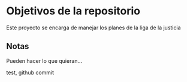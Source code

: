# Objetivos de la repositorio

Este proyecto se encarga de manejar los planes de la liga de la justicia


## Notas
Pueden hacer lo que quieran...


test, github commit 
